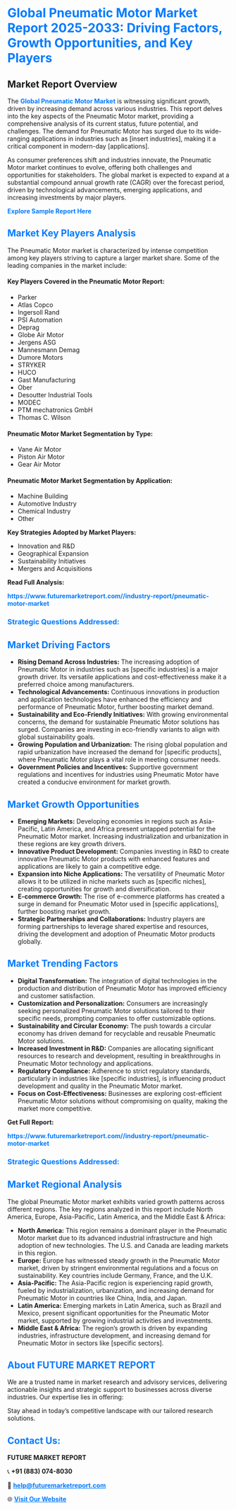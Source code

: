 <h1 style="color: #007BFF;">Global Pneumatic Motor Market Report 2025-2033: Driving Factors, Growth Opportunities, and Key Players</h1>

<section id="overview">
<h2>Market Report Overview</h2>
<p>The <a href="https://www.futuremarketreport.com//industry-report/pneumatic-motor-market" style="color: #007BFF; text-decoration: none;"><strong>Global Pneumatic Motor Market</strong></a> is witnessing significant growth, driven by increasing demand across various industries. This report delves into the key aspects of the Pneumatic Motor market, providing a comprehensive analysis of its current status, future potential, and challenges. The demand for Pneumatic Motor has surged due to its wide-ranging applications in industries such as [insert industries], making it a critical component in modern-day [applications].</p>
<p>As consumer preferences shift and industries innovate, the Pneumatic Motor market continues to evolve, offering both challenges and opportunities for stakeholders. The global market is expected to expand at a substantial compound annual growth rate (CAGR) over the forecast period, driven by technological advancements, emerging applications, and increasing investments by major players.</p>
</section>

<section id="overview">
<p><a href="https://www.futuremarketreport.com//request-sample/reportId=57968" style="color: #007BFF; text-decoration: none;"><strong>Explore Sample Report Here</strong></a></p>
</section>

<section id="key-players">
<h2 style="color: #007BFF;">Market Key Players Analysis</h2>
<p>The Pneumatic Motor market is characterized by intense competition among key players striving to capture a larger market share. Some of the leading companies in the market include:</p>
<h4>Key Players Covered in the Pneumatic Motor Report:</h4>
<ul><li>Parker</li><li>Atlas Copco</li><li>Ingersoll Rand</li><li>PSI Automation</li><li>Deprag</li><li>Globe Air Motor</li><li>Jergens ASG</li><li>Mannesmann Demag</li><li>Dumore Motors</li><li>STRYKER</li><li>HUCO</li><li>Gast Manufacturing</li><li>Ober</li><li>Desoutter Industrial Tools</li><li>MODEC</li><li>PTM mechatronics GmbH</li><li>Thomas C. Wilson</li></ul>
<h4>Pneumatic Motor Market Segmentation by Type:</h4>
<ul><li>Vane Air Motor</li><li>Piston Air Motor</li><li>Gear Air Motor</li></ul>

<h4>Pneumatic Motor Market Segmentation by Application:</h4>
<ul><li>Machine Building</li><li>Automotive Industry</li><li>Chemical Industry</li><li>Other</li></ul>
<p><strong>Key Strategies Adopted by Market Players:</strong></p>
<ul>
<li>Innovation and R&D</li>
<li>Geographical Expansion</li>
<li>Sustainability Initiatives</li>
<li>Mergers and Acquisitions</li>
</ul>
</section>

<section>
<p><strong>Read Full Analysis: </strong></p><a href="https://www.futuremarketreport.com//industry-report/pneumatic-motor-market" style="color: #007BFF; text-decoration: none;"><strong>https://www.futuremarketreport.com//industry-report/pneumatic-motor-market</strong></a>
<h3 style="color: #007BFF;">Strategic Questions Addressed:</h3>
</section>

<section id="driving-factors">
<h2 style="color: #007BFF;">Market Driving Factors</h2>
<ul>
<li><strong>Rising Demand Across Industries:</strong> The increasing adoption of Pneumatic Motor in industries such as [specific industries] is a major growth driver. Its versatile applications and cost-effectiveness make it a preferred choice among manufacturers.</li>
<li><strong>Technological Advancements:</strong> Continuous innovations in production and application technologies have enhanced the efficiency and performance of Pneumatic Motor, further boosting market demand.</li>
<li><strong>Sustainability and Eco-Friendly Initiatives:</strong> With growing environmental concerns, the demand for sustainable Pneumatic Motor solutions has surged. Companies are investing in eco-friendly variants to align with global sustainability goals.</li>
<li><strong>Growing Population and Urbanization:</strong> The rising global population and rapid urbanization have increased the demand for [specific products], where Pneumatic Motor plays a vital role in meeting consumer needs.</li>
<li><strong>Government Policies and Incentives:</strong> Supportive government regulations and incentives for industries using Pneumatic Motor have created a conducive environment for market growth.</li>
</ul>
</section>

<section id="growth-opportunities">
<h2 style="color: #007BFF;">Market Growth Opportunities</h2>
<ul>
<li><strong>Emerging Markets:</strong> Developing economies in regions such as Asia-Pacific, Latin America, and Africa present untapped potential for the Pneumatic Motor market. Increasing industrialization and urbanization in these regions are key growth drivers.</li>
<li><strong>Innovative Product Development:</strong> Companies investing in R&D to create innovative Pneumatic Motor products with enhanced features and applications are likely to gain a competitive edge.</li>
<li><strong>Expansion into Niche Applications:</strong> The versatility of Pneumatic Motor allows it to be utilized in niche markets such as [specific niches], creating opportunities for growth and diversification.</li>
<li><strong>E-commerce Growth:</strong> The rise of e-commerce platforms has created a surge in demand for Pneumatic Motor used in [specific applications], further boosting market growth.</li>
<li><strong>Strategic Partnerships and Collaborations:</strong> Industry players are forming partnerships to leverage shared expertise and resources, driving the development and adoption of Pneumatic Motor products globally.</li>
</ul>
</section>

<section id="trending-factors">
<h2 style="color: #007BFF;">Market Trending Factors</h2>
<ul>
<li><strong>Digital Transformation:</strong> The integration of digital technologies in the production and distribution of Pneumatic Motor has improved efficiency and customer satisfaction.</li>
<li><strong>Customization and Personalization:</strong> Consumers are increasingly seeking personalized Pneumatic Motor solutions tailored to their specific needs, prompting companies to offer customizable options.</li>
<li><strong>Sustainability and Circular Economy:</strong> The push towards a circular economy has driven demand for recyclable and reusable Pneumatic Motor solutions.</li>
<li><strong>Increased Investment in R&D:</strong> Companies are allocating significant resources to research and development, resulting in breakthroughs in Pneumatic Motor technology and applications.</li>
<li><strong>Regulatory Compliance:</strong> Adherence to strict regulatory standards, particularly in industries like [specific industries], is influencing product development and quality in the Pneumatic Motor market.</li>
<li><strong>Focus on Cost-Effectiveness:</strong> Businesses are exploring cost-efficient Pneumatic Motor solutions without compromising on quality, making the market more competitive.</li>
</ul>
</section>

<section>
<p><strong>Get Full Report: </strong></p><a href="https://www.futuremarketreport.com//industry-report/pneumatic-motor-market" style="color: #007BFF; text-decoration: none;"><strong>https://www.futuremarketreport.com//industry-report/pneumatic-motor-market</strong></a>
<h3 style="color: #007BFF;">Strategic Questions Addressed:</h3>
</section>


<section id="regional-analysis">
<h2 style="color: #007BFF;">Market Regional Analysis</h2>
<p>The global Pneumatic Motor market exhibits varied growth patterns across different regions. The key regions analyzed in this report include North America, Europe, Asia-Pacific, Latin America, and the Middle East & Africa:</p>
<ul>
<li><strong>North America:</strong> This region remains a dominant player in the Pneumatic Motor market due to its advanced industrial infrastructure and high adoption of new technologies. The U.S. and Canada are leading markets in this region.</li>
<li><strong>Europe:</strong> Europe has witnessed steady growth in the Pneumatic Motor market, driven by stringent environmental regulations and a focus on sustainability. Key countries include Germany, France, and the U.K.</li>
<li><strong>Asia-Pacific:</strong> The Asia-Pacific region is experiencing rapid growth, fueled by industrialization, urbanization, and increasing demand for Pneumatic Motor in countries like China, India, and Japan.</li>
<li><strong>Latin America:</strong> Emerging markets in Latin America, such as Brazil and Mexico, present significant opportunities for the Pneumatic Motor market, supported by growing industrial activities and investments.</li>
<li><strong>Middle East & Africa:</strong> The region’s growth is driven by expanding industries, infrastructure development, and increasing demand for Pneumatic Motor in sectors like [specific sectors].</li>
</ul>
</section>

<footer>
<h2 style="color: #007BFF;">About FUTURE MARKET REPORT</h2>
<p>We are a trusted name in market research and advisory services, delivering actionable insights and strategic support to businesses across diverse industries. Our expertise lies in offering:</p>

<p>Stay ahead in today’s competitive landscape with our tailored research solutions.</p>

<h2 style="color: #007BFF;">Contact Us:</h2>
<p><strong>FUTURE MARKET REPORT</strong></p>
<p>📞 <strong>+91 (883) 074-8030</strong></p>
<p>📧 <strong><a href="mailto:help@futuremarketreport.com" style="color: #007BFF;">help@futuremarketreport.com</a></strong></p>
<p>🌐 <strong><a href="https://www.futuremarketreport.com/" style="color: #007BFF;">Visit Our Website</a></strong></p>
</footer>